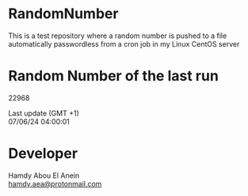 # RandomNumber    
This is a test repository where a random number is pushed to a file automatically passwordless from a cron job in my Linux CentOS server    
# Random Number of the last run   
22968
      
Last update (GMT +1)    
07/06/24 04:00:01
# Developer    
Hamdy Abou El Anein   
hamdy.aea@protonmail.com
